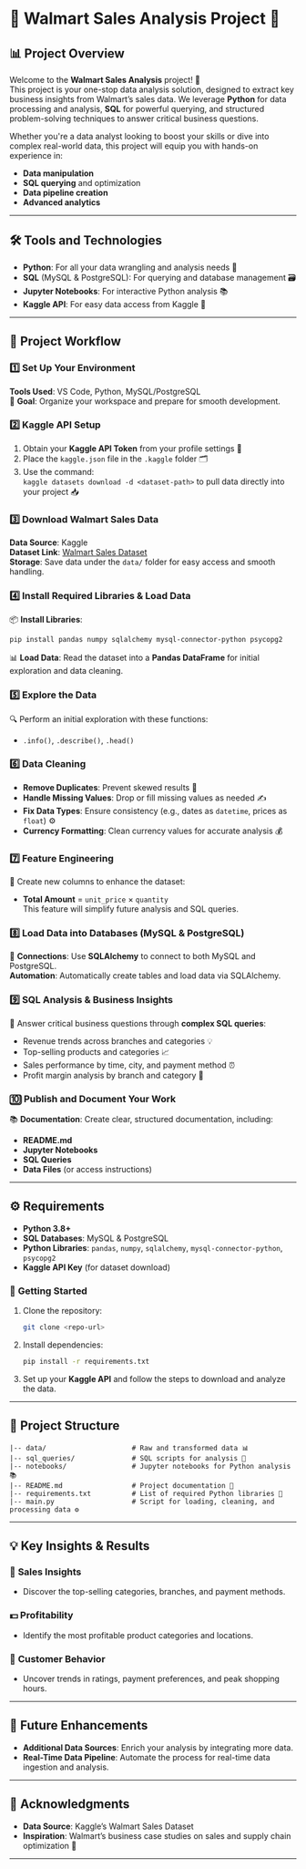 
# 🌟 **Walmart Sales Analysis Project** 🌟

## 📊 **Project Overview**

Welcome to the **Walmart Sales Analysis** project! 🎯  
This project is your one-stop data analysis solution, designed to extract key business insights from Walmart’s sales data. We leverage **Python** for data processing and analysis, **SQL** for powerful querying, and structured problem-solving techniques to answer critical business questions.

Whether you're a data analyst looking to boost your skills or dive into complex real-world data, this project will equip you with hands-on experience in:

- **Data manipulation**
- **SQL querying** and optimization
- **Data pipeline creation**
- **Advanced analytics**

---

## 🛠️ **Tools and Technologies**

- **Python**: For all your data wrangling and analysis needs 🐍
- **SQL** (MySQL & PostgreSQL): For querying and database management 🗃️
- **Jupyter Notebooks**: For interactive Python analysis 📚
- **Kaggle API**: For easy data access from Kaggle 🎤

---

## 🚀 **Project Workflow**

### 1️⃣ **Set Up Your Environment**
**Tools Used**: VS Code, Python, MySQL/PostgreSQL  
🎯 **Goal**: Organize your workspace and prepare for smooth development.

### 2️⃣ **Kaggle API Setup**
1. Obtain your **Kaggle API Token** from your profile settings 🔑
2. Place the `kaggle.json` file in the `.kaggle` folder 🗂️
3. Use the command:  
   `kaggle datasets download -d <dataset-path>` to pull data directly into your project 📥

### 3️⃣ **Download Walmart Sales Data**
**Data Source**: Kaggle  
**Dataset Link**: [Walmart Sales Dataset](https://www.kaggle.com/datasets)  
**Storage**: Save data under the `data/` folder for easy access and smooth handling.

### 4️⃣ **Install Required Libraries & Load Data**
📦 **Install Libraries**:  
```bash
pip install pandas numpy sqlalchemy mysql-connector-python psycopg2
```

📊 **Load Data**: Read the dataset into a **Pandas DataFrame** for initial exploration and data cleaning.

### 5️⃣ **Explore the Data**
🔍 Perform an initial exploration with these functions:
- `.info()`, `.describe()`, `.head()`

### 6️⃣ **Data Cleaning**
- **Remove Duplicates**: Prevent skewed results 🧹
- **Handle Missing Values**: Drop or fill missing values as needed ✍️
- **Fix Data Types**: Ensure consistency (e.g., dates as `datetime`, prices as `float`) ⚙️
- **Currency Formatting**: Clean currency values for accurate analysis 💰

### 7️⃣ **Feature Engineering**
🔧 Create new columns to enhance the dataset:
- **Total Amount** = `unit_price` × `quantity`  
This feature will simplify future analysis and SQL queries.

### 8️⃣ **Load Data into Databases (MySQL & PostgreSQL)**
💾 **Connections**: Use **SQLAlchemy** to connect to both MySQL and PostgreSQL.  
**Automation**: Automatically create tables and load data via SQLAlchemy.

### 9️⃣ **SQL Analysis & Business Insights**
🧠 Answer critical business questions through **complex SQL queries**:
- Revenue trends across branches and categories 💡
- Top-selling products and categories 📈
- Sales performance by time, city, and payment method ⏰
- Profit margin analysis by branch and category 💸

### 🔟 **Publish and Document Your Work**
📚 **Documentation**: Create clear, structured documentation, including:
- **README.md**  
- **Jupyter Notebooks**  
- **SQL Queries**  
- **Data Files** (or access instructions)

---

## ⚙️ **Requirements**

- **Python 3.8+**
- **SQL Databases**: MySQL & PostgreSQL
- **Python Libraries**: `pandas`, `numpy`, `sqlalchemy`, `mysql-connector-python`, `psycopg2`
- **Kaggle API Key** (for dataset download)

### 🏁 **Getting Started**

1. Clone the repository:  
   ```bash
   git clone <repo-url>
   ```

2. Install dependencies:  
   ```bash
   pip install -r requirements.txt
   ```

3. Set up your **Kaggle API** and follow the steps to download and analyze the data.

---

## 📂 **Project Structure**

```
|-- data/                     # Raw and transformed data 📊
|-- sql_queries/              # SQL scripts for analysis 🔎
|-- notebooks/                # Jupyter notebooks for Python analysis 📚
|-- README.md                 # Project documentation 📄
|-- requirements.txt          # List of required Python libraries 📝
|-- main.py                   # Script for loading, cleaning, and processing data ⚙️
```

---

## 💡 **Key Insights & Results**

### 🔑 **Sales Insights**
- Discover the top-selling categories, branches, and payment methods.
  
### 💵 **Profitability**
- Identify the most profitable product categories and locations.

### 👥 **Customer Behavior**
- Uncover trends in ratings, payment preferences, and peak shopping hours.

---

## 🔮 **Future Enhancements**

- **Additional Data Sources**: Enrich your analysis by integrating more data.
- **Real-Time Data Pipeline**: Automate the process for real-time data ingestion and analysis.

---

## 🙌 **Acknowledgments**

- **Data Source**: Kaggle’s Walmart Sales Dataset
- **Inspiration**: Walmart’s business case studies on sales and supply chain optimization 🏬

---
